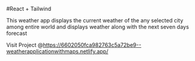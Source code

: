 #React + Tailwind

This weather app displays the current weather of the any selected city among entire world and displays weather along with the next seven days forecast

Visit Project @https://6602050fca982763c5a72be9--weatherapplicationwithmaps.netlify.app/
